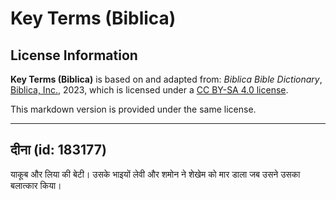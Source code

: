 # Key Terms (Biblica)

## License Information

**Key Terms (Biblica)** is based on and adapted from: _Biblica Bible Dictionary_, [Biblica, Inc.](https://www.biblica.com/), 2023, which is licensed under a [CC BY-SA 4.0 license](https://creativecommons.org/licenses/by-sa/4.0/legalcode.en).

This markdown version is provided under the same license.



--------------------------------

## दीना (id: 183177)

याकूब और लिया की बेटी। उसके भाइयों लेवी और शमोन ने शेखेम को मार डाला जब उसने उसका बलात्कार किया।


